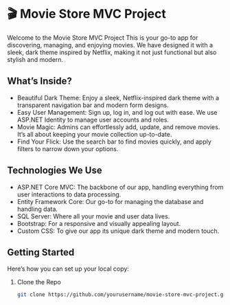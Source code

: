 
# 🎬 Movie Store MVC Project

Welcome to the Movie Store MVC Project This is your go-to app for discovering, managing, and enjoying movies. We have designed it with a sleek, dark theme inspired by Netflix, making it not just functional but also stylish and modern.

## What’s Inside?

- Beautiful Dark Theme: Enjoy a sleek, Netflix-inspired dark theme with a transparent navigation bar and modern form designs.
- Easy User Management: Sign up, log in, and log out with ease. We use ASP.NET Identity to manage user accounts and roles.
- Movie Magic: Admins can effortlessly add, update, and remove movies. It’s all about keeping your movie collection up-to-date.
- Find Your Flick: Use the search bar to find movies quickly, and apply filters to narrow down your options.

## Technologies We Use

- ASP.NET Core MVC: The backbone of our app, handling everything from user interactions to data processing.
- Entity Framework Core: Our go-to for managing the database and handling data.
- SQL Server: Where all your movie and user data lives.
- Bootstrap: For a responsive and visually appealing layout.
- Custom CSS: To give our app its unique dark theme and modern touch.

## Getting Started

Here’s how you can set up your local copy:

1. Clone the Repo

   ```bash
   git clone https://github.com/yourusername/movie-store-mvc-project.git 
